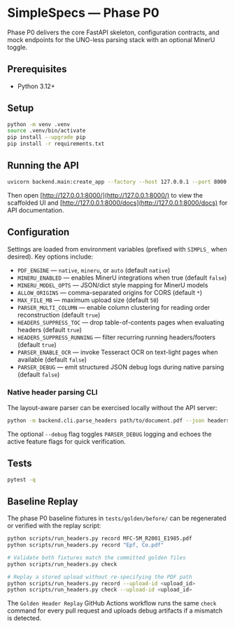 # SimpleSpecs — Phase P0

Phase P0 delivers the core FastAPI skeleton, configuration contracts, and mock endpoints for the UNO-less parsing stack with an optional MinerU toggle.

## Prerequisites
- Python 3.12+

## Setup
```bash
python -m venv .venv
source .venv/bin/activate
pip install --upgrade pip
pip install -r requirements.txt
```

## Running the API
```bash
uvicorn backend.main:create_app --factory --host 127.0.0.1 --port 8000
```

Then open [http://127.0.0.1:8000/](http://127.0.0.1:8000/) to view the scaffolded UI and [http://127.0.0.1:8000/docs](http://127.0.0.1:8000/docs) for API documentation.

## Configuration
Settings are loaded from environment variables (prefixed with `SIMPLS_` when desired). Key options include:

- `PDF_ENGINE` — `native`, `mineru`, or `auto` (default `native`)
- `MINERU_ENABLED` — enables MinerU integrations when true (default `false`)
- `MINERU_MODEL_OPTS` — JSON/dict style mapping for MinerU models
- `ALLOW_ORIGINS` — comma-separated origins for CORS (default `*`)
- `MAX_FILE_MB` — maximum upload size (default `50`)
- `PARSER_MULTI_COLUMN` — enable column clustering for reading order reconstruction (default `true`)
- `HEADERS_SUPPRESS_TOC` — drop table-of-contents pages when evaluating headers (default `true`)
- `HEADERS_SUPPRESS_RUNNING` — filter recurring running headers/footers (default `true`)
- `PARSER_ENABLE_OCR` — invoke Tesseract OCR on text-light pages when available (default `false`)
- `PARSER_DEBUG` — emit structured JSON debug logs during native parsing (default `false`)

### Native header parsing CLI

The layout-aware parser can be exercised locally without the API server:

```bash
python -m backend.cli.parse_headers path/to/document.pdf --json headers.json --debug
```

The optional `--debug` flag toggles `PARSER_DEBUG` logging and echoes the active
feature flags for quick verification.

## Tests
```bash
pytest -q
```

## Baseline Replay

The phase P0 baseline fixtures in `tests/golden/before/` can be regenerated or
verified with the replay script:

```bash
python scripts/run_headers.py record MFC-5M_R2001_E1985.pdf
python scripts/run_headers.py record "Epf, Co.pdf"

# Validate both fixtures match the committed golden files
python scripts/run_headers.py check

# Replay a stored upload without re-specifying the PDF path
python scripts/run_headers.py record --upload-id <upload_id>
python scripts/run_headers.py check --upload-id <upload_id>
```

The `Golden Header Replay` GitHub Actions workflow runs the same `check`
command for every pull request and uploads debug artifacts if a mismatch is
detected.
